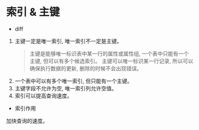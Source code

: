 # 索引 & 主键

- diff

1. 主键一定是唯一索引, 唯一索引不一定是主键。
   > 主键是能够唯一标识表中某一行的属性或属性组, 一个表中只能有一个主键, 但可以有多个候选索引。 主键可以唯一标识某一行记录, 所以可以确保执行数据的更新, 删除的时候不会出现错误。
2. 一个表中可以有多个唯一索引, 但只能有一个主键。
3. 主键字段不允许为空, 唯一索引列允许空值。
4. 索引可以提高查询速度。

- 索引作用

加快查询的速度。
